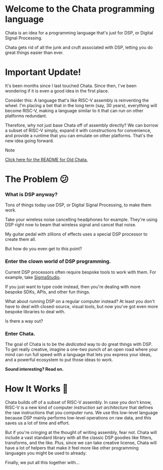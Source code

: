 <h1>Welcome to the Chata programming language</h1>

Chata is an idea for a programming language that's just for DSP, or Digital Signal Processing. 

Chata gets rid of all the junk and cruft associated with DSP, letting you do great things easier than ever.

# Important Update!

It's been months since I last touched Chata. Since then, I've been wondering if it is even a good idea in the first place. 

Consider this: A language that's like RISC-V assembly is reinventing the wheel. I'm placing a bet that in the long term (say, 30 years), everything will become RISC-V, making a language similar to it that can run on other platforms redundant.

Therefore, why not just base Chata off of assembly directly? We can borrow a subset of RISC-V simply, expand it with constructions for convenience, and provide a runtime that you can emulate on other platforms. That's the new idea going forward.

> [!NOTE]
> <a href="README-old.md">Click here for the README for Old Chata.</a>

# The Problem 😕

### What is DSP anyway?

Tons of things today use DSP, or Digital Signal Processing, to make them work. 

Take your wireless noise cancelling headphones for example. They're using DSP right now to beam that wireless signal and cancel that noise. 

My guitar pedal with zillions of effects uses a special DSP processor to create them all.

But how do you even get to this point?

 ### Enter the clown world of DSP programming.

Current DSP processors often require bespoke tools to work with them. For example, take [SigmaStudio](https://www.analog.com/en/design-center/evaluation-hardware-and-software/software/ss_sigst_02.html).

If you just want to type code instead, then you're dealing with more bespoke SDKs, APIs, and other fun things.

What about running DSP on a regular computer instead? At least you don't have to deal with closed-source, visual tools, but now you've got even more bespoke libraries to deal with.

Is there a way out?

### Enter Chata.

The goal of Chata is to be the _dedicated_ way to do great things with DSP. To get really creative, imagine a one-two punch of an open road where your mind can run full speed with a language that lets you express your ideas, and a powerful ecosystem to put those ideas to work.

**Sound interesting? Read on.**

# How It Works :eyes:

Chata builds off of a subset of RISC-V assembly. In case you don't know, RISC-V is a new kind of computer _instruction set architecture_ that defines the raw instructions that you computer runs. We use this low-level language because DSP mainly performs low-level operations on raw data, and this saves us a lot of time and effort.

But if you're cringing at the thought of writing assembly, fear not. Chata will include a vast standard library with all the classic DSP goodies like filters, transforms, and the like. Plus, since we can take creative license, Chata will have a lot of helpers that make it feel more like other programming languages you might be used to already.

Finally, we put all this together with...